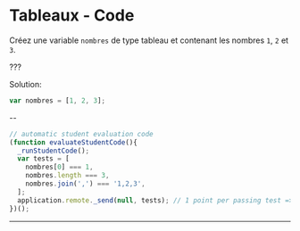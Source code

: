 # Tableaux - Code

Créez une variable `nombres` de type tableau et contenant les nombres `1`, `2` et `3`.

???

Solution:

```js
var nombres = [1, 2, 3];
```

--

```js
// automatic student evaluation code
(function evaluateStudentCode(){
  _runStudentCode();
  var tests = [
    nombres[0] === 1,
    nombres.length === 3,
    nombres.join(',') === '1,2,3',
  ];
  application.remote._send(null, tests); // 1 point per passing test => 3 pts per exercise
})();
```

---
